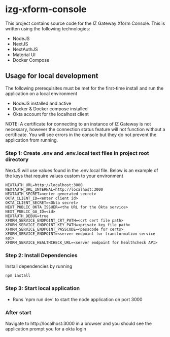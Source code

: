 # izg-xform-console

This project contains source code for the IZ Gateway Xform Console. This is written using the following technologies:

- NodeJS
- NextJS
- NextAuthJS
- Material UI
- Docker Compose

## Usage for local development

The following prerequisites must be met for the first-time install and run the application on a local environment

- NodeJS installed and active
- Docker & Docker compose installed
- Okta account for the localhost client

NOTE: A certificate for connecting to an instance of IZ Gateway is not necessary, however the connection status feature will not function without a certificate. You will see errors in the console but they do not prevent the application from running.

### **Step 1: Create .env and .env.local text files in project root directory**

NextJS will use values found in the .env.local file. Below is an example of the keys that require values custom to your environment

```
NEXTAUTH_URL=http://localhost:3000
NEXTAUTH_URL_INTERNAL=http://localhost:3000
NEXTAUTH_SECRET=<enter generated secret>
OKTA_CLIENT_ID=<enter client id>
OKTA_CLIENT_SECRET=<Okta secret>
NEXT_PUBLIC_OKTA_ISSUER=<the URL for the Okta service>
NEXT_PUBLIC_GA_ID=<id>
NEXTAUTH_DEBUG=true
XFORM_SERVICE_ENDPOINT_CRT_PATH=<crt cert file path>
XFORM_SERVICE_ENDPOINT_KEY_PATH=<private key file path>
XFORM_SERVICE_ENDPOINT_PASSCODE=<passcode for certs>
XFORM_SERVICE_ENDPOINT=<server endpoint for transformation service api>
XFORM_SERVICE_HEALTHCHECK_URL=<server endpoint for healthcheck API>
```

### **Step 2: Install Dependencies**

Install dependencies by running

```
npm install
```

### **Step 3: Start local application**

- Runs 'npm run dev' to start the node application on port 3000

### **After start**

Navigate to http://localhost:3000 in a browser and you should see the application prompt you for a okta login
